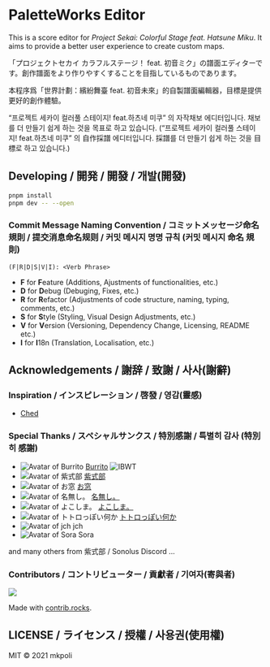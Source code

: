 # PaletteWorks Editor

This is a score editor for *Project Sekai: Colorful Stage feat. Hatsune Miku*. It aims to provide a better user experience to create custom maps.

「プロジェクトセカイ カラフルステージ！ feat. 初音ミク」の譜面エディターです。創作譜面をより作りやすくすることを目指しているものであります。

本程序爲「世界計劃：繽紛舞臺 feat. 初音未來」的自製譜面編輯器，目標是提供更好的創作體驗。

“프로젝트 세카이 컬러풀 스테이지! feat.하츠네 미쿠” 의 자작채보 에디터입니다. 채보를 더 만들기 쉽게 하는 것을 목표로 하고 있습니다.
(“프로젝트 세카이 컬러풀 스테이지! feat.하츠네 미쿠” 의 自作採譜 에디터입니다. 採譜를 더 만들기 쉽게 하는 것을 目標로 하고 있습니다.)

## Developing / 開発 / 開發 / 개발(開發)

```bash
pnpm install
pnpm dev -- --open
```

### Commit Message Naming Convention / コミットメッセージ命名規則 / 提交消息命名规则 / 커밋 메시지 명명 규칙 (커밋 메시지 命名 規則)

```
(F|R|D|S|V|I): <Verb Phrase>
```

- **F** for **F**eature (Additions, Ajustments of functionalities, etc.)
- **D** for **D**ebug (Debuging, Fixes, etc.)
- **R** for **R**efactor (Adjustments of code structure, naming, typing, comments, etc.)
- **S** for **S**tyle (Styling, Visual Design Adjustments, etc.)
- **V** for **V**ersion (Versioning, Dependency Change, Licensing, README etc.)
- **I** for **I**18n (Translation, Localisation, etc.)

## Acknowledgements / 謝辞 / 致謝 / 사사(謝辭)

### Inspiration / インスピレーション / 啓發 / 영감(靈感)
- [Ched](https://github.com/paralleltree/Ched)

### Special Thanks / スペシャルサンクス / 特別感謝 / 특별히 감사 (特別히 感謝)
- ![Avatar of Burrito](https://images.weserv.nl/?url=avatars.githubusercontent.com/u/47196038?v=4&h=50&w=50&fit=cover&mask=circle&maxage=7d) [Burrito](https://github.com/NonSpicyBurrito) ![IBWT](https://cdn.discordapp.com/emojis/710979426623422594.png?size=128)
- ![Avatar of 紫式部](https://images.weserv.nl/?url=user-images.githubusercontent.com/3502597/147320524-2e62a933-5423-4467-b65d-393286b89fcd.png&h=50&w=50&fit=cover&mask=circle&maxage=7d) [紫式部](https://twitter.com/purplepalettech)
- ![Avatar of お窓](https://images.weserv.nl/?url=avatars.githubusercontent.com/u/17107514?v=4&h=50&w=50&fit=cover&mask=circle&maxage=7d) [お窓](https://github.com/Dosugamea)
- ![Avatar of 名無し。](https://images.weserv.nl/?url=avatars.githubusercontent.com/u/59691627?v=4&h=50&w=50&fit=cover&mask=circle&maxage=7d) [名無し。](https://github.com/sevenc-nanashi)
- ![Avatar of よこしま。](https://images.weserv.nl/?url=user-images.githubusercontent.com/3502597/147321354-fafb4a9d-563c-4fc9-92af-8e6db515ee9f.png&h=50&w=50&fit=cover&mask=circle&maxage=7d) [よこしま。](https://www.youtube.com/c/よこしま)
- ![Avatar of トトロっぽい何か](https://images.weserv.nl/?url=user-images.githubusercontent.com/3502597/147321415-a6b396dd-4295-46a0-969a-81a1df671cdf.png&h=50&w=50&fit=cover&mask=circle&maxage=7d) [トトロっぽい何か](https://youtube.com/c/トトロっぽい何か)
- ![Avatar of jch](https://images.weserv.nl/?url=user-images.githubusercontent.com/3502597/147321520-7de435a2-a1bb-467b-9b98-2877794420e9.png?size=128?v=4&h=50&w=50&fit=cover&mask=circle&maxage=7d) jch
- ![Avatar of Sora](https://images.weserv.nl/?url=user-images.githubusercontent.com/3502597/147321464-0e4ef37f-45ef-46cd-a7b3-2f727c88523d.png?size=128&h=50&w=50&fit=cover&mask=circle&maxage=7d) Sora

and many others from 紫式部 / Sonolus Discord ...

### Contributors / コントリビューター / 貢獻者 / 기여자(寄與者)
<a href="https://github.com/mkpoli/paletteworks-editor/graphs/contributors">
  <img src="https://contrib.rocks/image?repo=mkpoli/paletteworks-editor" />
</a>

Made with [contrib.rocks](https://contrib.rocks).

## LICENSE / ライセンス / 授權 / 사용권(使用權)

MIT © 2021 mkpoli
